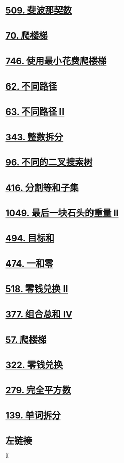 
# [509. 斐波那契数](https://leetcode.cn/problems/fibonacci-number/)


# [70. 爬楼梯](https://leetcode.cn/problems/climbing-stairs/)


# [746. 使用最小花费爬楼梯](https://leetcode.cn/problems/min-cost-climbing-stairs/)


# [62. 不同路径](https://leetcode.cn/problems/unique-paths/)


# [63. 不同路径 II](https://leetcode.cn/problems/unique-paths-ii/)


# [343. 整数拆分](https://leetcode.cn/problems/integer-break/)


# [96. 不同的二叉搜索树](https://leetcode.cn/problems/unique-binary-search-trees/)


# [416. 分割等和子集](https://leetcode.cn/problems/partition-equal-subset-sum/)


# [1049. 最后一块石头的重量 II](https://leetcode.cn/problems/last-stone-weight-ii/)


# [494. 目标和](https://leetcode.cn/problems/target-sum/)


# [474. 一和零](https://leetcode.cn/problems/ones-and-zeroes/)


# [518. 零钱兑换 II](https://leetcode.cn/problems/coin-change-ii/)


# [377. 组合总和 Ⅳ](https://leetcode.cn/problems/combination-sum-iv/)


# [57. 爬楼梯](https://kamacoder.com/problempage.php?pid=1067)

# [322. 零钱兑换](https://leetcode.cn/problems/coin-change/)

# [279. 完全平方数](https://leetcode.cn/problems/perfect-squares/)

# [139. 单词拆分](https://leetcode.cn/problems/word-break/)


# 左链接
[[